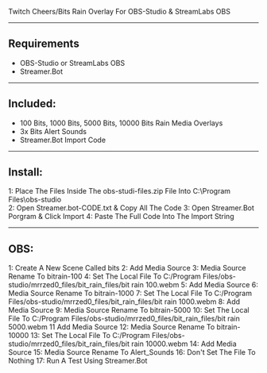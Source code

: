 Twitch Cheers/Bits Rain Overlay For OBS-Studio & StreamLabs OBS

------------
Requirements
------------
- OBS-Studio or StreamLabs OBS
- Streamer.Bot


---------
Included:
---------
- 100 Bits, 1000 Bits, 5000 Bits, 10000 Bits Rain Media Overlays
- 3x Bits Alert Sounds
- Streamer.Bot Import Code

--------
Install:
--------
1: Place The Files Inside The obs-studi-files.zip File Into C:\Program Files\obs-studio\
2: Open Streamer.bot-CODE.txt & Copy All The Code
3: Open Streamer.Bot Porgram & Click Import 
4: Paste The Full Code Into The Import String

----
OBS:
----
1: Create A New Scene Called  bits
2: Add Media Source
3: Media Source Rename To  bitrain-100
4: Set The Local File To C:/Program Files/obs-studio/mrrzed0_files/bit_rain_files/bit rain 100.webm
5: Add Media Source
6: Media Source Rename To  bitrain-1000
7: Set The Local File To C:/Program Files/obs-studio/mrrzed0_files/bit_rain_files/bit rain 1000.webm
8: Add Media Source
9: Media Source Rename To  bitrain-5000
10: Set The Local File To C:/Program Files/obs-studio/mrrzed0_files/bit_rain_files/bit rain 5000.webm
11 Add Media Source
12: Media Source Rename To  bitrain-10000
13: Set The Local File To C:/Program Files/obs-studio/mrrzed0_files/bit_rain_files/bit rain 10000.webm
14: Add Media Source
15: Media Source Rename To  Alert_Sounds
16: Don't Set The File To Nothing
17: Run A Test Using Streamer.Bot
